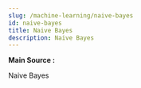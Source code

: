 ```yaml
---
slug: /machine-learning/naive-bayes
id: naive-bayes
title: Naive Bayes
description: Naive Bayes
---
```


**Main Source :**


Naive Bayes
